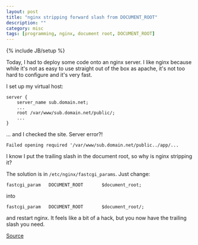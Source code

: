 ```yaml
---
layout: post
title: "nginx stripping forward slash from DOCUMENT_ROOT"
description: ""
category: misc
tags: [programming, nginx, document root, DOCUMENT_ROOT]
---
```

{% include JB/setup %}

Today, I had to deploy some code onto an nginx server. I like nginx because while it's not as easy to use straight out of the box as apache, it's not too hard to configure and it's very fast.

I set up my virtual host:

	server {
		server_name sub.domain.net;
		...
		root /var/www/sub.domain.net/public/;
		...
	}

... and I checked the site. Server error?!

	Failed opening required '/var/www/sub.domain.net/public../app/...

I know I put the trailing slash in the document root, so why is nginx stripping it?

The solution is in `/etc/nginx/fastcgi_params`. Just change:

	fastcgi_param	DOCUMENT_ROOT		$document_root;

into

	fastcgi_param	DOCUMENT_ROOT		$document_root/;

and restart nginx. It feels like a bit of a hack, but you now have the trailing slash you need.

<a href="http://forum.nginx.org/read.php?2,220811,220811#msg-220811">Source</a>